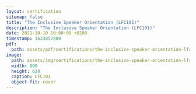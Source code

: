 ```yaml
---
layout: certification
sitemap: false
title: "The Inclusive Speaker Orientation (LFC101)"
description: "The Inclusive Speaker Orientation (LFC101)"
date: 2021-10-10 10:00:00 +0200
timestamp: 1633852800
pdf:
  path: assets/pdf/certifications/the-inclusive-speaker-orientation-lfc101.pdf
image:
  path: assets/img/certifications/the-inclusive-speaker-orientation-lfc101.webp
  width: 800
  height: 620
  caption: LFC101
  object-fit: cover
---
```

